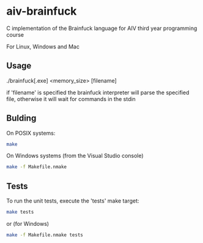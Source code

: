 # aiv-brainfuck
C implementation of the Brainfuck language for AIV third year programming course

For Linux, Windows and Mac

## Usage

./brainfuck[.exe] <memory_size> [filename]

if 'filename' is specified the brainfuck interpreter will parse the specified file, otherwise it will
wait for commands in the stdin

## Bulding

On POSIX systems:

```sh
make
```

On Windows systems (from the Visual Studio console)

```sh
make -f Makefile.nmake
```

## Tests

To run the unit tests, execute the 'tests' make target:

```sh
make tests
```

or (for Windows)

```sh
make -f Makefile.nmake tests
```

